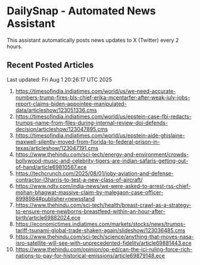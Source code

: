 # DailySnap - Automated News Assistant

This assistant automatically posts news updates to X (Twitter) every 2 hours.

## Recent Posted Articles

Last updated: Fri Aug  1 20:26:17 UTC 2025

1. https://timesofindia.indiatimes.com/world/us/we-need-accurate-numbers-trump-fires-bls-chief-erika-mcentarfer-after-weak-july-jobs-report-claims-biden-appointee-manipulated-data/articleshow/123051336.cms
2. https://timesofindia.indiatimes.com/world/us/epstein-case-fbi-redacts-trumps-name-from-files-during-internal-review-doj-defends-decision/articleshow/123047895.cms
3. https://timesofindia.indiatimes.com/world/us/epstein-aide-ghislaine-maxwell-silently-moved-from-florida-to-federal-prison-in-texas/articleshow/123047191.cms
4. https://www.thehindu.com/sci-tech/energy-and-environment/crowds-bollywood-music-and-celebrity-tigers-are-indian-safaris-getting-out-of-hand/article69810567.ece
5. https://techcrunch.com/2025/08/01/joby-aviation-and-defense-contractor-l3harris-to-test-a-new-class-of-aircraft/
6. https://www.ndtv.com/india-news/we-were-asked-to-arrest-rss-chief-mohan-bhagwat-massive-claim-by-malegaon-case-officer-8998984#publisher=newsstand
7. https://www.thehindu.com/sci-tech/health/breast-crawl-as-a-strategy-to-ensure-more-newborns-breastfeed-within-an-hour-after-birth/article69882024.ece
8. https://economictimes.indiatimes.com/markets/stocks/news/trumps-tariff-tsunami-global-trade-shaken-again/slideshow/123036485.cms
9. https://www.thehindu.com/sci-tech/science/anything-that-moves-nasa-isro-satellite-will-see-with-unprecedented-fidelity/article69881443.ece
10. https://www.thehindu.com/opinion/op-ed/can-the-icj-ruling-force-rich-nations-to-pay-for-historical-emissions/article69879148.ece
